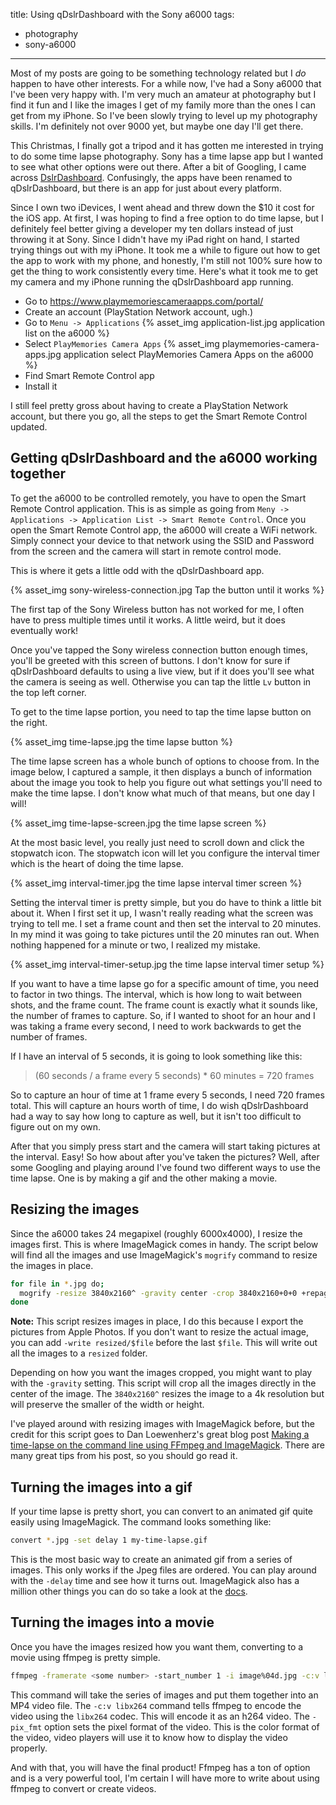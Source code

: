 title: Using qDslrDashboard with the Sony a6000
tags:
- photography
- sony-a6000
---

Most of my posts are going to be something technology related but I _do_ happen
to have other interests. For a while now, I've had a Sony a6000 that I've been
very happy with. I'm very much an amateur at photography but I find it fun and I
like the images I get of my family more than the ones I can get from my iPhone.
So I've been slowly trying to level up my photography skills. I'm definitely not
over 9000 yet, but maybe one day I'll get there.

This Christmas, I finally got a tripod and it has gotten me interested in trying
to do some time lapse photography. Sony has a time lapse app but I wanted to see
what other options were out there. After a bit of Googling, I came across
[DslrDashboard](http://dslrdashboard.info). Confusingly, the apps have been
renamed to qDslrDashboard, but there is an app for just about every platform.

Since I own two iDevices, I went ahead and threw down the $10 it cost for the
iOS app. At first, I was hoping to find a free option to do time lapse, but I
definitely feel better giving a developer my ten dollars instead of just throwing
it at Sony. Since I didn't have my iPad right on hand, I started trying things
out with my iPhone. It took me a while to figure out how to get the app to work
with my phone, and honestly, I'm still not 100% sure how to get the thing to
work consistently every time. Here's what it took me to get my camera and my
iPhone running the qDslrDashboard app running.

* Go to https://www.playmemoriescameraapps.com/portal/
* Create an account (PlayStation Network account, ugh.)
* Go to `Menu -> Applications`
{% asset_img application-list.jpg application list on the a6000 %}
* Select `PlayMemories Camera Apps`
{% asset_img playmemories-camera-apps.jpg application select PlayMemories
    Camera Apps on the a6000 %}
* Find Smart Remote Control app
* Install it

I still feel pretty gross about having to create a PlayStation Network account,
but there you go, all the steps to get the Smart Remote Control updated.

## Getting qDslrDashboard and the a6000 working together

To get the a6000 to be controlled remotely, you have to open the Smart Remote
Control application. This is as simple as going from `Meny -> Applications ->
Application List -> Smart Remote Control`. Once you open the Smart Remote
Control app, the a6000 will create a WiFi network. Simply connect your device to
that network using the SSID and Password from the screen and the camera will
start in remote control mode.

This is where it gets a little odd with the qDslrDashboard app.

{% asset_img sony-wireless-connection.jpg Tap the button until it works %}

The first tap of the Sony Wireless button has not worked for me, I often have to
press multiple times until it works. A little weird, but it does eventually
work!

Once you've tapped the Sony wireless connection button enough times, you'll be
greeted with this screen of buttons. I don't know for sure if qDslrDashboard
defaults to using a live view, but if it does you'll see what the camera is
seeing as well. Otherwise you can tap the little `Lv` button in the top left
corner.

To get to the time lapse portion, you need to tap the time lapse button on the
right.

{% asset_img time-lapse.jpg the time lapse button %}

The time lapse screen has a whole bunch of options to choose from. In the image
below, I captured a sample, it then displays a bunch of information about the
image you took to help you figure out what settings you'll need to make the time
lapse. I don't know what much of that means, but one day I will!

{% asset_img time-lapse-screen.jpg the time lapse screen %}

At the most basic level, you really just need to scroll down and click the
stopwatch icon. The stopwatch icon will let you configure the interval timer
which is the heart of doing the time lapse.

{% asset_img interval-timer.jpg the time lapse interval timer screen %}

Setting the interval timer is pretty simple, but you do have to think a little
bit about it. When I first set it up, I wasn't really reading what the screen
was trying to tell me. I set a frame count and then set the interval to 20
minutes. In my mind it was going to take pictures until the 20 minutes ran out.
When nothing happened for a minute or two, I realized my mistake.

{% asset_img interval-timer-setup.jpg the time lapse interval timer setup %}

If you want to have a time lapse go for a specific amount of time, you need to
factor in two things. The interval, which is how long to wait between shots, and
the frame count. The frame count is exactly what it sounds like, the number of
frames to capture. So, if I wanted to shoot for an hour and I was taking a frame
every second, I need to work backwards to get the number of frames.

If I have an interval of 5 seconds, it is going to look something like this:

> (60 seconds / a frame every 5 seconds) * 60 minutes = 720 frames

So to capture an hour of time at 1 frame every 5 seconds, I need 720 frames
total. This will capture an hours worth of time, I do wish qDslrDashboard had a
way to say how long to capture as well, but it isn't too difficult to figure out
on my own.

After that you simply press start and the camera will start taking pictures at
the interval. Easy! So how about after you've taken the pictures? Well, after
some Googling and playing around I've found two different ways to use the
time lapse. One is by making a gif and the other making a movie.

## Resizing the images

Since the a6000 takes 24 megapixel (roughly 6000x4000), I resize the images
first. This is where ImageMagick comes in handy. The script below will find all
the images and use ImageMagick's `mogrify` command to resize the images in
place.


```bash resize http://dlo.me/archives/2015/07/26/making-a-time-lapse-using-ffmpeg-and-imagemagick/ I got this from this great post
for file in *.jpg do;
  mogrify -resize 3840x2160^ -gravity center -crop 3840x2160+0+0 +repage $file
done
```

**Note:** This script resizes images in place, I do this because I export the
pictures from Apple Photos. If you don't want to resize the actual image, you
can add `-write resized/$file` before the last `$file`. This will write out all
the images to a `resized` folder.

Depending on how you want the images cropped, you might want to play with the
`-gravity` setting. This script will crop all the images directly in the center
of the image. The `3840x2160^` resizes the image to a 4k resolution but will
preserve the smaller of the width or height.

I've played around with resizing images with ImageMagick before, but the credit
for this script goes to Dan Loewenherz's great blog post [Making a time-lapse on
the command line using FFmpeg and
ImageMagick](http://dlo.me/archives/2015/07/26/making-a-time-lapse-using-ffmpeg-and-imagemagick/).
There are many great tips from his post, so you should go read it.

## Turning the images into a gif

If your time lapse is pretty short, you can convert to an animated gif quite
easily using ImageMagick. The command looks something like:

```bash
convert *.jpg -set delay 1 my-time-lapse.gif
```

This is the most basic way to create an animated gif from a series of images.
This only works if the Jpeg files are ordered. You can play around with the
`-delay` time and see how it turns out. ImageMagick also has a million other
things you can do so take a look at the
[docs](http://www.imagemagick.org/script/command-line-options.php).

## Turning the images into a movie

Once you have the images resized how you want them, converting to a movie using
ffmpeg is pretty simple.

```bash
ffmpeg -framerate <some number> -start_number 1 -i image%04d.jpg -c:v libx264 -pix_fmt yuv420p <filename>.mp4
```

This command will take the series of images and put them together into an MP4
video file. The `-c:v libx264` command tells ffmpeg to encode the video using
the `libx264` codec. This will encode it as an h264 video. The `-pix_fmt` option
sets the pixel format of the video. This is the color format of the video, video
players will use it to know how to display the video properly.

And with that, you will have the final product! Ffmpeg has a ton of option and
is a very powerful tool, I'm certain I will have more to write about using
ffmpeg to convert or create videos.
